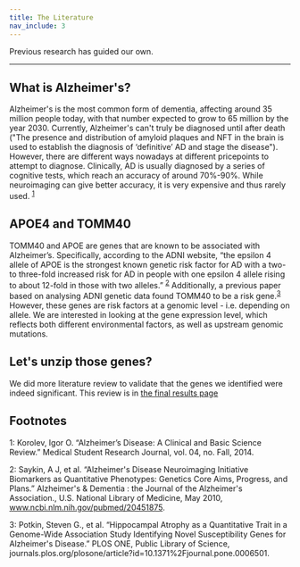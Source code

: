 ```yaml
---
title: The Literature
nav_include: 3
---
```


Previous research has guided our own.

----------


What is Alzheimer's?
-------------
Alzheimer's is the most common form of dementia, affecting around 35 million people today, with that number expected to grow to 65 million by the year 2030. Currently, Alzheimer's can't truly be diagnosed until after death ("The presence and distribution of amyloid plaques and NFT in the brain is used to establish the diagnosis of ‘definitive’ AD and stage the disease"). However, there are different ways nowadays at different pricepoints to attempt to diagnose. Clinically, AD is usually diagnosed by a series of cognitive tests, which reach an accuracy of around 70%-90%. While neuroimaging can give better accuracy, it is very expensive and thus rarely used. <sup>[1](#myfootnote1)</sup>


APOE4 and TOMM40
-------------
TOMM40 and APOE are genes that are known to be associated with Alzheimer’s. Specifically, according to the ADNI website, “the epsilon 4 allele of APOE is the strongest known genetic risk factor for AD with a two- to three-fold increased risk for AD in people with one epsilon 4 allele rising to about 12-fold in those with two alleles.” <sup>[2](#myfootnote2)</sup> Additionally, a previous paper based on analysing ADNI genetic data found TOMM40 to be a risk gene.<sup>[3](#myfootnote3)</sup> However, these genes are risk factors at a genomic level - i.e. depending on allele. We are interested in looking at the gene expression level, which reflects both different environmental factors, as well as upstream genomic mutations.


Let's unzip those genes?
-------------
We did more literature review to validate that the genes we identified were indeed significant. This review is in [the final results page](Results.md)


Footnotes
-------------
<a name="myfootnote1">1</a>: Korolev, Igor O. “Alzheimer’s Disease: A Clinical and Basic Science Review.” Medical Student Research Journal, vol. 04, no. Fall, 2014.

<a name="myfootnote2">2</a>: Saykin, A J, et al. “Alzheimer's Disease Neuroimaging Initiative Biomarkers as Quantitative Phenotypes: Genetics Core Aims, Progress, and Plans.” Alzheimer's & Dementia : the Journal of the Alzheimer's Association., U.S. National Library of Medicine, May 2010, www.ncbi.nlm.nih.gov/pubmed/20451875.

<a name="myfootnote3">3</a>: Potkin, Steven G., et al. “Hippocampal Atrophy as a Quantitative Trait in a Genome-Wide Association Study Identifying Novel Susceptibility Genes for Alzheimer's Disease.” PLOS ONE, Public Library of Science, journals.plos.org/plosone/article?id=10.1371%2Fjournal.pone.0006501.
